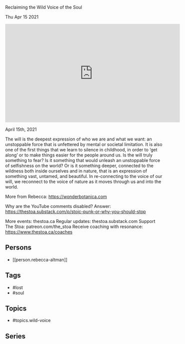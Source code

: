 

 Reclaiming the Wild Voice of the Soul

Thu Apr 15 2021

<iframe width="560" height="315" src="https://www.youtube.com/embed/f395PlcZtzo" title="Lost Will: Reclaiming the Wild Voice of the Soul w/ Rebecca Altman" frameborder="0" allow="accelerometer; autoplay; clipboard-write; encrypted-media; gyroscope; picture-in-picture" allowfullscreen ></iframe>

April 15th, 2021

The will is the deepest expression of who we are and what we want: an unstoppable force that is unfettered by mental or societal limitation. It is also one of the first things that we learn to silence in childhood, in order to ‘get along’ or to make things easier for the people around us. Is the will truly something to fear? Is it something that would unleash an unstoppable force of selfishness on the world? Or is it something deeper, connected to the wildness both inside ourselves and in nature, that is an expression of something vast, untamed, and beautiful. In re-connecting to the voice of our will, we reconnect to the voice of nature as it moves through us and into the world. 

More from Rebecca: https://wonderbotanica.com

Why are the YouTube comments disabled? Answer: https://thestoa.substack.com/p/stoic-punk-or-why-you-should-stop

More events: thestoa.ca
Regular updates: thestoa.substack.com
Support The Stoa: patreon.com/the_stoa
Receive coaching with resonance: https://www.thestoa.ca/coaches

## Persons

- [[person.rebecca-altman]]

## Tags

- #lost
- #soul

## Topics

- #topics.wild-voice

## Series



